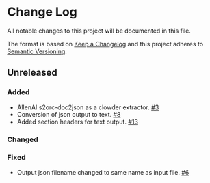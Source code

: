 # Change Log
All notable changes to this project will be documented in this file.

The format is based on [Keep a Changelog](http://keepachangelog.com/)
and this project adheres to [Semantic Versioning](http://semver.org/).

## Unreleased

### Added
- AllenAI s2orc-doc2json as a clowder extractor. [#3](https://github.com/clowder-framework/text-extractor/issues/3)
- Conversion of json output to text. [#8](https://github.com/clowder-framework/text-extractor/issues/8)
- Added section headers for text output. [#13](https://github.com/clowder-framework/text-extractor/issues/13)

### Changed


### Fixed
- Output json filename changed to same name as input file. [#6](https://github.com/clowder-framework/text-extractor/issues/6)

